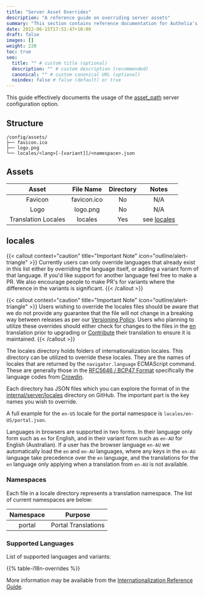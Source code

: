 ```yaml
---
title: "Server Asset Overrides"
description: "A reference guide on overriding server assets"
summary: "This section contains reference documentation for Authelia's server asset override capabilities."
date: 2022-06-15T17:51:47+10:00
draft: false
images: []
weight: 220
toc: true
seo:
  title: "" # custom title (optional)
  description: "" # custom description (recommended)
  canonical: "" # custom canonical URL (optional)
  noindex: false # false (default) or true
---
```


This guide effectively documents the usage of the
[asset_path](../../configuration/miscellaneous/server.md#asset_path) server configuration option.

## Structure

```console
/config/assets/
├── favicon.ico
├── logo.png
└── locales/<lang>[-[variant]]/<namespace>.json
```

## Assets

|        Asset        |  File Name  | Directory |          Notes          |
|:-------------------:|:-----------:|:---------:|:-----------------------:|
|       Favicon       | favicon.ico |    No     |           N/A           |
|        Logo         |  logo.png   |    No     |           N/A           |
| Translation Locales |   locales   |    Yes    | see [locales](#locales) |

## locales

{{< callout context="caution" title="Important Note" icon="outline/alert-triangle" >}}
Currently users can only override languages that already exist in this list either by overriding
the language itself, or adding a variant form of that language. If you'd like support for another language feel free
to make a PR. We also encourage people to make PR's for variants where the difference in the variants is significant.
{{< /callout >}}

{{< callout context="caution" title="Important Note" icon="outline/alert-triangle" >}}
Users wishing to override the locales files should be aware that we do not provide any guarantee
that the file will not change in a breaking way between releases as per our [Versioning Policy]. Users who planning to
utilize these overrides should either check for changes to the files in the
[en](https://github.com/authelia/authelia/tree/master/internal/server/locales/en) translation prior to upgrading or
[Contribute](../../contributing/prologue/translations.md) their translation to ensure it is maintained.
{{< /callout >}}

The locales directory holds folders of internationalization locales. This directory can be utilized to override these
locales. They are the names of locales that are returned by the `navigator.language` ECMAScript command. These are
generally those in the [RFC5646 / BCP47 Format](https://datatracker.ietf.org/doc/html/rfc5646) specifically the language
codes from [Crowdin](https://support.crowdin.com/api/language-codes/).

Each directory has JSON files which you can explore the format of in the
[internal/server/locales](https://github.com/authelia/authelia/tree/master/internal/server/locales) directory on
GitHub. The important part is the key names you wish to override.

A full example for the `en-US` locale for the portal namespace is `locales/en-US/portal.json`.

Languages in browsers are supported in two forms. In their language only form such as `en` for English, and in their
variant form such as `en-AU` for English (Australian). If a user has the browser language `en-AU` we automatically load
the `en` and `en-AU` languages, where any keys in the `en-AU` language take precedence over the `en` language, and the
translations for the `en` language only applying when a translation from `en-AU` is not available.

### Namespaces

Each file in a locale directory represents a translation namespace. The list of current namespaces are below:

| Namespace |       Purpose       |
|:---------:|:-------------------:|
|  portal   | Portal Translations |

### Supported Languages

List of supported languages and variants:

{{% table-i18n-overrides %}}

More information may be available from the [Internationalization Reference Guide](./internationalization.md).

[Versioning Policy]: ../../policies/versioning.md
